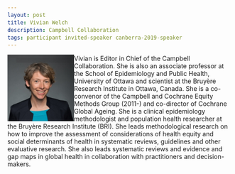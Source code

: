 ```yaml
---
layout: post
title: Vivian Welch
description: Campbell Collaboration
tags: participant invited-speaker canberra-2019-speaker
---
```

<img align="left" width="150" height="150" src="/events/2019-04-canberra/people/Welch_Vivian.jpg" alt="Vivian Welch"/> Vivian is Editor in Chief of the Campbell Collaboration. She is also an associate professor at the School of Epidemiology and Public Health, University of Ottawa and scientist at the Bruyère Research Institute in Ottawa, Canada. She is a co-convenor of the Campbell and Cochrane Equity Methods Group (2011-) and co-director of Cochrane Global Ageing. She is a clinical epidemiology methodologist and population health researcher at the Bruyère Research Institute (BRI). She leads methodological research on how to improve the assessment of considerations of health equity and social determinants of health in systematic reviews, guidelines and other evaluative research.  She also leads systematic reviews and evidence and gap maps in global health in collaboration with practitioners and decision-makers.  

<a href="https://bruyere.uniweb.network/members/51/profile" title="Homepage" target="_blank" rel="noopener">
  <i class="fa fa-home fa-2x" style="color:#4FB3A9"></i>
</a>&nbsp;
<a href="https://twitter.com/vawelch" title="Twitter" target="_blank"
rel="noopener">
  <i class="fa fa-twitter fa-2x" style="color:#4FB3A9"></i>
</a>